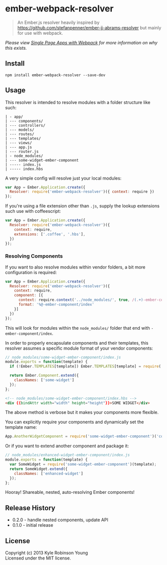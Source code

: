 # ember-webpack-resolver

> An Ember.js resolver heavily inspired by
https://github.com/stefanpenner/ember-jj-abrams-resolver but mainly for use with webpack.

*Please view [Single Page Apps with Webpack](http://dontkry.com/posts/code/single-page-apps-with-webpack.html) for more information on why this exists.*

## Install

``` shell
npm install ember-webpack-resolver --save-dev
```

## Usage

This resolver is intended to resolve modules with a folder structure like such:

```
| - app/
| --- components/
| --- controllers/
| --- models/
| --- routes/
| --- templates/
| --- views/
| --- app.js
| --- router.js
| - node_modules/
| --- some-widget-ember-component
| ----- index.js
| ----- index.hbs
```

A very simple config will resolve just your local modules:

``` javascript
var App = Ember.Application.create({
  Resolver: require('ember-webpack-resolver')({ context: require })
});
```

If you're using a file extension other than `.js`, supply the lookup extensions such use with coffeescript:

``` javascript
var App = Ember.Application.create({
  Resolver: require('ember-webpack-resolver')({
    context: require,
    extensions: ['.coffee', '.hbs'],
  })
});
```

### Resolving Components
If you want to also resolve modules within vendor folders, a bit more configuration is required:

``` javascript
var App = Ember.Application.create({
  Resolver: require('ember-webpack-resolver')({
    context: require,
    component: [{
      context: require.context('../node_modules/', true, /(.+)-ember-component\/index/),
      format: '%@-ember-component/index'
    }]
  })
});
```

This will look for modules within the `node_modules/` folder that end with `-ember-component/index`.

In order to properly encapsulate components and their templates, this resolver assumes a specific module format of your vendor components:

``` javascript
// node_modules/some-widget-ember-component/index.js
module.exports = function(template) {
  if (!Ember.TEMPLATES[template]) Ember.TEMPLATES[template] = require('./index.hbs');

  return Ember.Component.extend({
    classNames: ['some-widget']
  });
};
```

``` html
<!-- node_modules/some-widget-ember-component/index.hbs -->
<div {{bindAttr width="width" height="height"}}>SOME WIDGET</div>
```

The above method is verbose but it makes your components more flexible.

You can explicitly require your components and dynamically set the template name:

``` javascript
App.AnotherWidgetComponent = require('some-widget-ember-component')('components/another-widget');
```

Or if you want to extend another component and package it:

``` javascript
// node_modules/enhanced-widget-ember-component/index.js
module.exports = function(template) {
  var SomeWidget = require('some-widget-ember-component')(template);
  return SomeWidget.extend({
    classNames: ['enhanced-widget']
  });
};
```

Hooray! Shareable, nested, auto-resolving Ember components!

## Release History
* 0.2.0 - handle nested components, update API
* 0.1.0 - initial release

## License
Copyright (c) 2013 Kyle Robinson Young  
Licensed under the MIT license.
